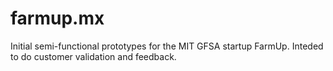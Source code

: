 farmup.mx
======

Initial semi-functional prototypes for the MIT GFSA startup FarmUp. Inteded to do customer validation and feedback.
